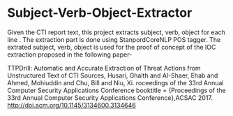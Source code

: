 # Subject-Verb-Object-Extractor
 Given the CTI report text, this project extracts subject, verb, object for each line . The extraction part is done using StanpordCoreNLP POS tagger.
 The extrated subject, verb, object is used for the proof of concept of the IOC extraction proposed in the following paper-

TTPDrill: Automatic and Accurate Extraction of Threat Actions from Unstructured Text of CTI Sources, Husari, Ghaith and Al-Shaer, Ehab and Ahmed, Mohiuddin and Chu, Bill and Niu, Xi. roceedings of the 33rd Annual Computer Security Applications Conference
 booktitle = {Proceedings of the 33rd Annual Computer Security Applications Conference},ACSAC 2017. http://doi.acm.org/10.1145/3134600.3134646
 
